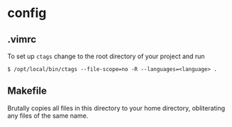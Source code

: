 config
======

.vimrc
-------
To set up ```ctags``` change to the root directory of your project and run

```$ /opt/local/bin/ctags --file-scope=no -R --languages=<language> .```

Makefile
-------
Brutally copies all files in this directory to your home directory, obliterating any files of the same name.
